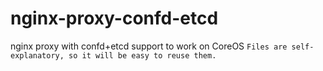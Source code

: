 nginx-proxy-confd-etcd
======================

nginx proxy with confd+etcd support to work on CoreOS
`
Files are self-explanatory, so it will be easy to reuse them. 
`
